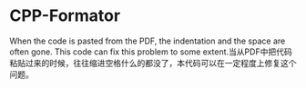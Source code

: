 # CPP-Formator
When the code is pasted from the PDF, the indentation and the space are often gone. This code can fix this problem to some extent.当从PDF中把代码粘贴过来的时候，往往缩进空格什么的都没了，本代码可以在一定程度上修复这个问题。
